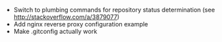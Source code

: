 * Switch to plumbing commands for repository status determination (see http://stackoverflow.com/a/3879077)
* Add nginx reverse proxy configuration example
* Make .gitconfig actually work
